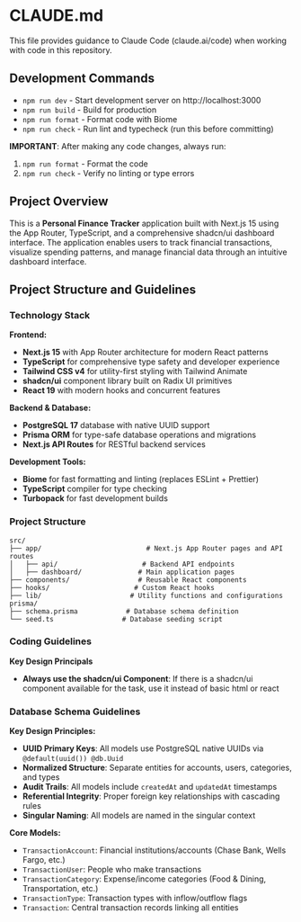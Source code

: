 # CLAUDE.md

This file provides guidance to Claude Code (claude.ai/code) when working with code in this repository.

## Development Commands

- `npm run dev` - Start development server on http://localhost:3000
- `npm run build` - Build for production
- `npm run format` - Format code with Biome
- `npm run check` - Run lint and typecheck (run this before committing)

**IMPORTANT**: After making any code changes, always run:
1. `npm run format` - Format the code
2. `npm run check` - Verify no linting or type errors

## Project Overview

This is a **Personal Finance Tracker** application built with Next.js 15 using the App Router, TypeScript, and a comprehensive shadcn/ui dashboard interface. The application enables users to track financial transactions, visualize spending patterns, and manage financial data through an intuitive dashboard interface.

## Project Structure and Guidelines

### Technology Stack

**Frontend:**
- **Next.js 15** with App Router architecture for modern React patterns
- **TypeScript** for comprehensive type safety and developer experience
- **Tailwind CSS v4** for utility-first styling with Tailwind Animate
- **shadcn/ui** component library built on Radix UI primitives
- **React 19** with modern hooks and concurrent features

**Backend & Database:**
- **PostgreSQL 17** database with native UUID support
- **Prisma ORM** for type-safe database operations and migrations
- **Next.js API Routes** for RESTful backend services

**Development Tools:**
- **Biome** for fast formatting and linting (replaces ESLint + Prettier)
- **TypeScript** compiler for type checking
- **Turbopack** for fast development builds

### Project Structure

```
src/
├── app/                          # Next.js App Router pages and API routes
│   ├── api/                     # Backend API endpoints
│   ├── dashboard/              # Main application pages
├── components/                 # Reusable React components
├── hooks/                     # Custom React hooks
├── lib/                      # Utility functions and configurations
prisma/
├── schema.prisma            # Database schema definition
└── seed.ts                 # Database seeding script
```

### Coding Guidelines

**Key Design Principals**
- **Always use the shadcn/ui Component**: If there is a shadcn/ui component available for the task, use it instead of basic html or react

### Database Schema Guidelines

**Key Design Principles:**
- **UUID Primary Keys**: All models use PostgreSQL native UUIDs via `@default(uuid()) @db.Uuid`
- **Normalized Structure**: Separate entities for accounts, users, categories, and types
- **Audit Trails**: All models include `createdAt` and `updatedAt` timestamps
- **Referential Integrity**: Proper foreign key relationships with cascading rules
- **Singular Naming**: All models are named in the singular context

**Core Models:**
- `TransactionAccount`: Financial institutions/accounts (Chase Bank, Wells Fargo, etc.)
- `TransactionUser`: People who make transactions
- `TransactionCategory`: Expense/income categories (Food & Dining, Transportation, etc.)
- `TransactionType`: Transaction types with inflow/outflow flags
- `Transaction`: Central transaction records linking all entities